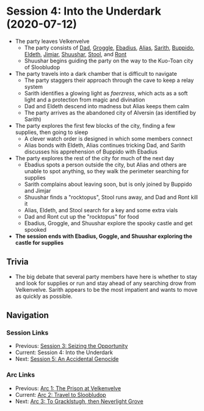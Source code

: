 # Session 4: Into the Underdark (2020-07-12)
* The party leaves Velkenvelve
    * The party consists of [Dad](../../characters/pcs/dad.md), [Groggle](../../characters/pcs/groggle.md), [Ebadius](../../characters/pcs/ebadius.md), [Alias](../../characters/pcs/alias.md), [Sarith](../../characters/party/sarith.md), [Buppido](../../characters/party/buppido.md), [Eldeth](../../characters/party/eldeth.md), [Jimjar](../../characters/jimjar.md), [Shuushar](../../characters/party/shuushar.md), [Stool](../../characters/party/stool.md), and [Ront](../../characters/party/ront.md)
    * Shuushar begins guiding the party on the way to the Kuo-Toan city of Sloobludop
* The party travels into a dark chamber that is difficult to navigate
    * The party staggers their approach through the cave to keep a relay system
    * Sarith identifies a glowing light as *faerzress*, which acts as a soft light and a protection from magic and divination
    * Dad and Eldeth descend into madness but Alias keeps them calm
    * The party arrives as the abandoned city of Alversin (as identified by Sarith)
* The party explores the first few blocks of the city, finding a few supplies, then going to sleep
    * A clever watch order is designed in which some members connect
    * Alias bonds with Eldeth, Alias continues tricking Dad, and Sarith discusses his apprehension of Buppido with Ebadius
* The party explores the rest of the city for much of the next day
    * Ebadius spots a person outside the city, but Alias and others are unable to spot anything, so they walk the perimeter searching for supplies
    * Sarith complains about leaving soon, but is only joined by Buppido and Jimjar
    * Shuushar finds a "rocktopus", Stool runs away, and Dad and Ront kill it
    * Alias, Eldeth, and Stool search for a key and some extra vials
    * Dad and Ront cut up the "rocktopus" for food
    * Ebadius, Groggle, and Shuushar explore the spooky castle and get spooked
* **The session ends with Ebadius, Goggle, and Shuushar exploring the castle for supplies**

## Trivia
* The big debate that several party members have here is whether to stay and look for supplies or run and stay ahead of any searching drow from Velkenvelve. Sarith appears to be the most impatient and wants to move as quickly as possible.

## Navigation
### Session Links
* Previous: [Session 3: Seizing the Opportunity](../arc01/session03-2020-06-28.md)
* Current: Session 4: Into the Underdark
* Next: [Session 5: An Accidental Genocide](session05-2020-07-26.md)

### Arc Links
* Previous: [Arc 1: The Prison at Velkenvelve](../arc01/info.md)
* Current: [Arc 2: Travel to Sloobludop](info.md)
* Next: [Arc 3: To Gracklstugh, then Neverlight Grove](../arc03/info.md)
